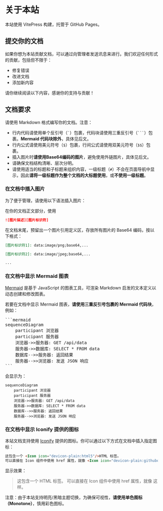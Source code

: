 # 关于本站

本站使用 VitePress 构建，托管于 GitHub Pages。

## 提交你的文档

如果你想为本站贡献文档，可以通过向管理者发送讯息来进行。我们欢迎任何形式的贡献，包括但不限于：

- 修复错误
- 改进文档
- 添加新内容

请你继续阅读以下内容，感谢你的支持与贡献！

## 文档要求

请使用 Markdown 格式编写你的文档。注意：

- 行内代码请使用单个反引号（`` ` ``）包裹，代码块请使用三重反引号（` ``` `）包裹。**Mermaid 代码块除外**，具体见后文。
- 行内公式请使用美元符号（`$`）包裹，行间公式请使用双美元符号（`$$`）包裹。
- 插入图片时**请使用Base64编码的图片**，避免使用外链图片，具体见后文。
- 请确保文档结构清晰、层次分明。
- 请使用适当的标题和子标题来组织内容，一级标题（`#`）不会在页面导航中显示，因此**请将一级标题作为整个文档的大标题使用**，或**不使用一级标题**。

### 在文档中插入图片

为了便于管理，请使用以下语法插入图片：

在你的文档正文部分，使用

```markdown
![图片描述][图片标识符]
```

在文档末尾，预留出一个图片引用定义区，存放所有图片的 Base64 编码，按以下格式：

```markdown
[图片标识符1]: data:image/png;base64,...

[图片标识符2]: data:image/jpeg;base64,...

...
```

### 在文档中显示 Mermaid 图表

[Mermaid](https://mermaid.js.org/) 是基于 JavaScript 的图表工具，可渲染 Markdown 启发的文本定义以动态创建和修改图表。

若要在文档中显示 Mermaid 图表，**请使用三重反引号包裹的 Mermaid 代码块**，例如：

<pre>
```mermaid
sequenceDiagram
    participant 浏览器
    participant 服务器
    浏览器->>服务器: GET /api/data
    服务器->>数据库: SELECT * FROM data
    数据库-->>服务器: 返回结果
    服务器-->>浏览器: 发送 JSON 响应
```
</pre>

会显示为：

```mermaid
sequenceDiagram
    participant 浏览器
    participant 服务器
    浏览器->>服务器: GET /api/data
    服务器->>数据库: SELECT * FROM data
    数据库-->>服务器: 返回结果
    服务器-->>浏览器: 发送 JSON 响应
```

### 在文档中显示 Iconify 提供的图标

本站文档支持使用 [Iconify](https://iconify.design/) 提供的图标。你可以通过以下方式在文档中插入指定图标：

```html
这包含一个 <Icon icon="devicon-plain:html5"/>HTML 标签。
可以直接在 Icon 组件中使用 href 属性，就像 <Icon icon="devicon-plain:githubcodespaces" href="https://github.com/vuejs/vitepress"/> 这样。
```

显示效果：

> 这包含一个 <Icon icon="devicon-plain:html5"/>HTML 标签。
> 可以直接在 Icon 组件中使用 href 属性，就像 <Icon icon="devicon-plain:githubcodespaces" href="https://github.com/vuejs/vitepress"/> 这样。

注意：由于本站支持明亮/黑暗主题切换，为确保可视性，**请使用单色图标（Monotone）**，慎用彩色图标。
